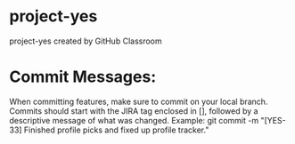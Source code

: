 # project-yes
project-yes created by GitHub Classroom

# Commit Messages:
When committing features, make sure to commit on your local branch.
Commits should start with the JIRA tag enclosed in [], followed by a descriptive message of what was changed.
Example: git commit -m "[YES-33] Finished profile picks and fixed up profile tracker."
